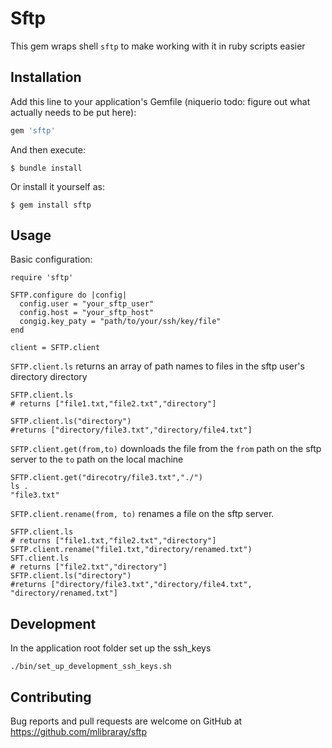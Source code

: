 # Sftp

This gem wraps shell `sftp` to make working with it in ruby scripts easier

## Installation

Add this line to your application's Gemfile (niquerio todo: figure out what actually needs to be put here):

```ruby
gem 'sftp'
```

And then execute:

    $ bundle install

Or install it yourself as:

    $ gem install sftp

## Usage

Basic configuration:
```
require 'sftp'

SFTP.configure do |config|
  config.user = "your_sftp_user"
  config.host = "your_sftp_host"
  congig.key_paty = "path/to/your/ssh/key/file"
end

client = SFTP.client
```

`SFTP.client.ls` returns an array of path names to files in the sftp user's directory directory

```
SFTP.client.ls
# returns ["file1.txt,"file2.txt","directory"]

SFTP.client.ls("directory")
#returns ["directory/file3.txt","directory/file4.txt"]
```

`SFTP.client.get(from,to)` downloads the file from the `from` path on the sftp server to the `to` path on the local machine

```
SFTP.client.get("direcotry/file3.txt","./")
ls .
"file3.txt"
```

`SFTP.client.rename(from, to)` renames a file on the sftp server.
```
SFTP.client.ls
# returns ["file1.txt,"file2.txt","directory"]
SFTP.client.rename("file1.txt,"directory/renamed.txt")
SFT.client.ls
# returns ["file2.txt","directory"]
SFTP.client.ls("directory")
#returns ["directory/file3.txt","directory/file4.txt", "directory/renamed.txt"]
```

## Development

In the application root folder set up the ssh_keys
```
./bin/set_up_development_ssh_keys.sh
```

## Contributing

Bug reports and pull requests are welcome on GitHub at https://github.com/mlibraray/sftp
